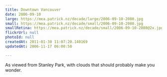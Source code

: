 ```yaml
---
title: Downtown Vancouver
date: 2006-09-10
large: https://mea.patrick.nz/decade/large/2006-09-10-2080.jpg
small: https://mea.patrick.nz/decade/small/2006-09-10-2080.jpg
smallRetina: https://mea.patrick.nz/decade/small/2006-09-10-2080@2x.jpg
flickrUrl: null
photoId: null
createdAt: 2011-01-30 11:07:20.140169
updatedAt: 2006-11-17 06:00:50

---
```

As viewed from Stanley Park, with clouds that should probably make you wonder.
